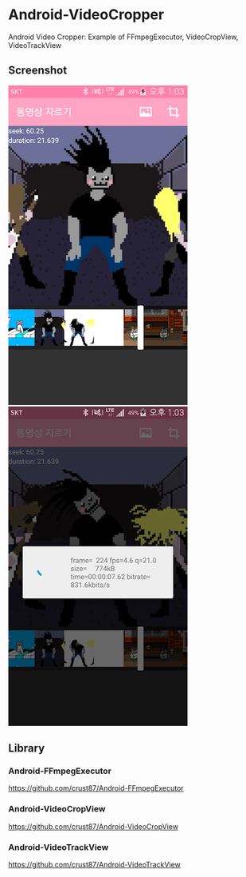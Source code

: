 # Android-VideoCropper
Android Video Cropper: Example of FFmpegExecutor, VideoCropView, VideoTrackView

## Screenshot
![](./Screenshot2.png) ![](./Screenshot3.png)

## Library
### Android-FFmpegExecutor
https://github.com/crust87/Android-FFmpegExecutor

### Android-VideoCropView
https://github.com/crust87/Android-VideoCropView

### Android-VideoTrackView
https://github.com/crust87/Android-VideoTrackView
